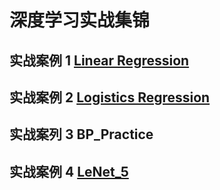 # 深度学习实战集锦

## 实战案例 1 [Linear Regression](./Linear_Regressin.py)

## 实战案例 2 [Logistics Regression](./Logistic_Regression_practice.py) 

## 实战案列 3 BP_Practice

## 实战案例 4 [LeNet_5](./LeNet_5_MNIST_practice.py)
